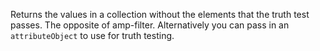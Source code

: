 Returns the values in a collection without the elements that the truth test passes. The opposite of amp-filter. 
Alternatively you can pass in an `attributeObject` to use for truth testing.
